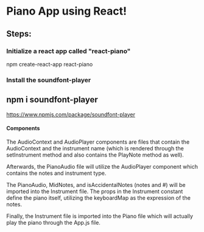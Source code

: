 # Piano App using React!

## Steps:

### Initialize a react app called "react-piano"
npm create-react-app react-piano

### Install the soundfont-player
npm i soundfont-player
--
https://www.npmjs.com/package/soundfont-player

#### Components

The AudioContext and AudioPlayer components are files that contain the AudioContext and the instrument name (which is rendered through the setInstrument method and also contains the PlayNote method as well).

Afterwards, the PianoAudio file will utilize  the AudioPlayer component which contains the notes and instrument type. 

The PianoAudio, MidNotes, and isAccidentalNotes (notes and #) will be imported into the Instrument file. The props in the Instrument constant define the piano itself, utilizing the keyboardMap as the expression of the notes.

Finally, the Instrument file is imported into the Piano file which will actually play the piano through the App.js file.